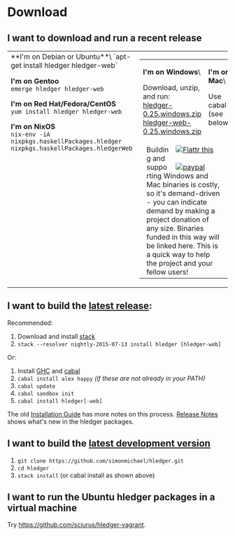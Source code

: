 # Download

## I want to download and run a recent release
<!-- <sub>(If the download is out of date or doesn't run on my system, I might troubleshoot or donate to fund improvements)</sub> -->

<table>
<tr valign="top">
<td width="50%">
**I'm on Debian or Ubuntu**\
`apt-get install hledger hledger-web`

**I'm on Gentoo**\
`emerge hledger hledger-web`

**I'm on Red Hat/Fedora/CentOS**\
`yum install hledger hledger-web`

**I'm on NixOS**\
`nix-env -iA nixpkgs.haskellPackages.hledger nixpkgs.haskellPackages.hledgerWeb`

<!--
**I'm on another GNU/Linux\<small>(or can run Linux binaries)</small>**
[hledger.linux-32.zip]()
[hledger-web.linux-32.zip]()
[hledger.linux-64.zip]()
[hledger-web.linux-64.zip]()
Use cabal
-->

</td>
<td width="50%">
 <table border=0 cellspacing=0 cellpadding=0>
 <tr valign=top>
 <td width="50%">

 **I'm on Windows**\
 <!-- [windows install guide](windows-install.html)\ -->
 Download, unzip, and run:\
 [hledger-0.25.windows.zip](http://hledger.org/downloads/hledger-0.25-windows.zip)\
 [hledger-web-0.25.windows.zip](http://hledger.org/downloads/hledger-web-0.25-windows.zip)

 </td>
 <td width="25%">

 **I'm on Mac**\
 <!-- [mac install guide](mac-install.html)\ -->
 <!-- [hledger.mac.zip]()\ -->
 <!-- [hledger-web.mac.zip]()\ -->
 Use cabal (see below)

 </td>
 </tr>
 <tr>
 <td colspan="2" style="padding-left:1em;padding-right:2em;">

 <div style="margin-left:1em; margin-right:1em; float:right;">
<a href="https://flattr.com/submit/auto?user_id=simonmichael&url=http%3A%2F%2Fhledger.org" target="_blank"><img src="//api.flattr.com/button/flattr-badge-large.png" alt="Flattr this" title="Flattr this" border="0"></a> <br>
<script data-gratipay-username="simonmichael" data-gratipay-widget="button" src="//grtp.co/v1.js"></script> <br>
<a href="https://www.paypal.com/cgi-bin/webscr?cmd=_s-xclick&hosted_button_id=5J33NLXYXCYAY"><img border=0 src="https://www.paypal.com/en_US/i/btn/x-click-but04.gif" alt="paypal"></a> <br>
 </div>
 Building and supporting Windows and Mac binaries is costly, so
 it's demand-driven - you can indicate demand by making a project
 donation of any size. Binaries funded in this way will be linked here.
 This is a quick way to help the project and your fellow users!

 </td>
 </tr>
 </table>
</td>
</tr>
</table>

## I want to build the [latest release](http://hackage.haskell.org/package/hledger):

Recommended:

1. Download and install [stack](https://github.com/commercialhaskell/stack/wiki/Downloads)
2. `stack --resolver nightly-2015-07-13 install hledger [hledger-web]`

Or:

1. Install [GHC](http://haskell.org/ghc) and [cabal](http://haskell.org/cabal/download.html)
2. `cabal install alex happy`    *(if these are not already in your PATH)*
3. `cabal update`
4. `cabal sandbox init`
5. `cabal install hledger[-web]`

The old [Installation Guide](installing.html) has more notes on this process.
[Release Notes](release-notes.html) shows what's new in the hledger packages.

## I want to build the [latest development version](https://github.com/simonmichael/hledger/commits/master)

1. `git clone https://github.com/simonmichael/hledger.git`
2. `cd hledger`
3. `stack install` (or cabal install as shown above)

## I want to run the Ubuntu hledger packages in a virtual machine

Try <https://github.com/sciurus/hledger-vagrant>.
